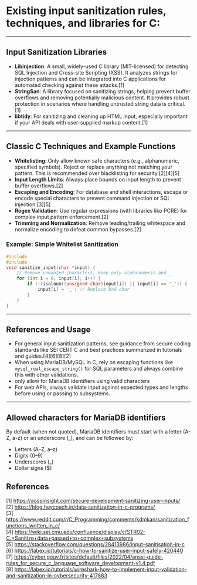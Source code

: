 # Existing input sanitization rules, techniques, and libraries for C:

***

## Input Sanitization Libraries

- **Libinjection**: A small, widely-used C library (MIT-licensed) for detecting SQL Injection and Cross-site Scripting (XSS). It analyzes strings for injection patterns and can be integrated into C applications for automated checking against these attacks.[1]
- **StringSan**: A library focused on sanitizing strings, helping prevent buffer overflows and removing potentially malicious content. It provides robust protection in scenarios where handling untrusted string data is critical.[1]
- **libtidy**: For sanitizing and cleaning up HTML input, especially important if your API deals with user-supplied markup content.[1]

***

## Classic C Techniques and Example Functions

- **Whitelisting**: Only allow known safe characters (e.g., alphanumeric, specified symbols). Reject or replace anything not matching your pattern. This is recommended over blacklisting for security.[2][4][5]
- **Input Length Limits**: Always place bounds on input length to prevent buffer overflows.[2]
- **Escaping and Encoding**: For database and shell interactions, escape or encode special characters to prevent command injection or SQL injection.[3][5]
- **Regex Validation**: Use regular expressions (with libraries like PCRE) for complex input pattern enforcement.[2]
- **Trimming and Normalization**: Remove leading/trailing whitespace and normalize encoding to defeat common bypasses.[2]

### Example: Simple Whitelist Sanitization
```c
#include 
#include 
void sanitize_input(char *input) {
    // Remove unwanted characters, keep only alphanumeric and _
    for (int i = 0; input[i]; i++) {
        if (!(isalnum((unsigned char)input[i]) || input[i] == '_')) {
            input[i] = '_'; // Replace bad char
        }
    }
}
```

***

## References and Usage

- For general input sanitization patterns, see guidance from secure coding standards like SEI CERT C and best practices summarized in tutorials and guides.[4][6][8][2]
- When using MariaDB/MySQL in C, rely on escaping functions like `mysql_real_escape_string()` for SQL parameters and always combine this with other validations.
- only allow for MariaDB identifiers using valid characters
- For web APIs, always validate input against expected types and lengths before using or passing to subsystems.

***

## Allowed characters for MariaDB identifiers
By default (when not quoted), MariaDB identifiers must start with a letter (A-Z, a-z) or an underscore (_), and can be followed by:

- Letters (A–Z, a–z)
- Digits (0–9)
- Underscores (_)
- Dollar signs ($)

## References

[1] https://aospinsight.com/secure-development-sanitizing-user-inputs/  
[2] https://blog.heycoach.in/data-sanitization-in-c-programs/  
[3] https://www.reddit.com/r/C_Programming/comments/kdmkan/sanitization_functions_written_in_c/  
[4] https://wiki.sei.cmu.edu/confluence/display/c/STR02-C.+Sanitize+data+passed+to+complex+subsystems  
[5] https://stackoverflow.com/questions/28413986/input-sanitisation-in-c  
[6] https://labex.io/tutorials/c-how-to-sanitize-user-input-safely-420440  
[7] https://cyber.gouv.fr/sites/default/files/2022/04/anssi-guide-rules_for_secure_c_language_software_development-v1.4.pdf  
[8] https://labex.io/tutorials/wireshark-how-to-implement-input-validation-and-sanitization-in-cybersecurity-417883  


